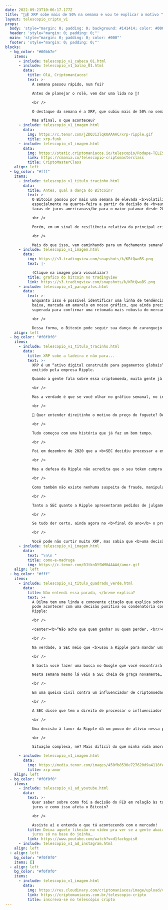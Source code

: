 ```yaml
---
date: 2022-09-23T10:06:17.177Z
title: "🤑💰 XRP sobe mais de 50% na semana e vou te explicar o motivo "
layout: telescopio_cripto_v1
props:
  body: 'style="margin: 0; padding: 0; background: #141414; color: #000"'
  header: 'style="margin: 0; padding: 0;"'
  main: 'style="margin: 0; padding: 0; color: #000"'
  footer: 'style="margin: 0; padding: 0;"'
blocks:
  - bg_color: "#00bb7e"
    items:
      - include: telescopio_v1_cabeca_01.html
      - include: telescopio_v1_balao_01.html
        data:
          title: Olá, Criptomaníacos!
          text: >-
            A semana passou rápido, num foi?

            Antes de planejar o rolê, vem dar uma lida no 🔭!

            <br />

            O destaque da semana é a XRP, que subiu mais de 50% no semanal. <br/>

            Mas afinal, o que aconteceu?
      - include: telescopio_v1_imagem.html
        data:
          img: https://c.tenor.com/jZDQJi3lqKUAAAAC/xrp-ripple.gif
          title: xrp-funk
      - include: telescopio_v1_imagem.html
        data:
          img: https://static.criptomaniacos.io/telescopio/Rodape-TELESCOPIO-2.png
          link: https://cmania.co/telescopio-criptomasterclass
          title: CriptoMasterClass
    align: left
  - bg_color: "#fff"
    items:
      - include: telescopio_v1_titulo_tracinho.html
        data:
          title: Antes, qual a dança do Bitcoin?
          text: >-
            O Bitcoin passou por mais uma semana de elevada <b>volatilidade</b>,
            especialmente na quarta-feira a partir da decisão de <b>aumento nas
            taxas de juros americanas</b> para o maior patamar desde 2008.

            <br />

            Porém, em um sinal de resiliência relativa da principal criptomoeda do mercado, o Bitcoin acumula <b>queda de aproximadamente -2,50% contra -4,50% do índice S&P500</b>.

            <br />

            Mais do que isso, vem caminhando para um fechamento semanal ainda <b>acima</b> do importante nível de <b>suporte dos US$18.000</b>, que segue despertando interesse dos compradores sempre que testado.
      - include: telescopio_v1_imagem.html
        data:
          img: https://s3.tradingview.com/snapshots/k/KRtQwaBS.png
          text: |-

            (Clique na imagem para visualizar)
          title: grafico do bitcoin no tradingview
          link: https://s3.tradingview.com/snapshots/k/KRtQwaBS.png
      - include: telescopio_v1_paragrafos.html
        data:
          text: >-
            Enquanto isso é possível identificar uma linha de tendência de
            baixa, marcada em amarelo em nosso gráfico, que ainda precisa ser
            superada para confirmar uma retomada mais robusta do mercado.

            <br />

            Dessa forma, o Bitcoin pode seguir sua dança do caranguejo 🦀 e permanecer negociando de forma lateral, até que o rompimento do suporte ou resistência mencionados dê início a um novo e forte movimento nos preços.
    align: left
  - bg_color: "#f0f0f0"
    items:
      - include: telescopio_v1_titulo_tracinho.html
        data:
          title: XRP sobe a ladeira e não para...
          text: >-
            XRP é um “ativo digital construído para pagamentos globais” e
            emitido pela empresa Ripple.

            Quando a gente fala sobre essa criptomoeda, muita gente já torce o nariz pela <b>proximidade dela com os bancos</b> e pelos questionamentos sobre <b>centralização</b> do projeto.

            <br />

            Mas a verdade é que se você olhar no gráfico semanal, no início do dia de hoje a XRP era a única moeda entre as top 10 que estava como gráfico verdinho no semanal. E a subida não foi fraca não: a pernada de <b>alta foi de mais de 50%</b>.

            <br />

            🚀 Quer entender direitinho o motivo do preço do foguete? Deixa comigo!  😎

            <br />

            Tudo começou com uma história que já faz um bom tempo.

            <br />

            Foi em dezembro de 2020 que a <b>SEC decidiu processar a emissora do token XRP</b> ao dizer que a empresa tinha arrecadado mais de 1,3 bi de dólares em transações de <b>valores mobiliários não registrados</b>. De acordo com a visão da SEC, as pessoas compraram XRP simplesmente com a crença de que o preço ia subir com o passar dos anos.

            <br />

            Mas a defesa da Ripple não acredita que o seu token cumpra os requisitos para ser considerado um título, já que <b>não havia um contrato de investimento ou qualquer tipo de garantia pós-venda</b>.

            <br />

            Como também não existe nenhuma suspeita de fraude, manipulação de mercado ou falsidade ideológica no processo contra o projeto, a Ripple está confiante que o processo que já se arrasta a quase dois anos <b>possa terminar em breve</b>.

            <br />

            Tanto a SEC quanto a Ripple apresentaram pedidos de julgamento sumário sobre o caso, que é uma <b>decisão simplificada do veredito baseada nas provas apresentadas</b>, sem a necessidade de ficar reunindo as partes envolvidas toda hora para audiências.

            <br />

            Se tudo der certo, ainda agora no <b>final do ano</b> o processo poderia ser finalizado. E esse foi o motivo pela empolgação da galera e levando o preço aos patamares atuais.

            <br />

            Você pode não curtir muito XRP, mas sabia que <b>uma decisão favorável à Ripple é positiva para o mercado</b>?
      - include: telescopio_v1_imagem.html
        data:
          text: "\n\n "
          title: como-e-madruga
          img: https://c.tenor.com/0JtknDYSWM0AAAAd/amor.gif
    align: left
  - bg_color: "#fff"
    items:
      - include: telescopio_v1_titulo_quadrado_verde.html
        data:
          title: Não entendi essa parada, </br>me explica?
          text: >+
            A Dilma tem uma linda e comovente citação que explica sobre o que
            pode acontecer com uma decisão punitiva ou condenatória contra a
            Ripple:

            <br />

            <center><b>“Não acho que quem ganhar ou quem perder, <br/>vai ganhar ou perder. <br/>Vai todo mundo perder.”</center></b>

            <br />

            Na verdade, a SEC meio que <b>usou a Ripple para mandar uma mensagem ao mercado</b> que está de olho nos ativos digitais e que sente que tem o poder de regulá-los.

            <br />

            E basta você fazer uma busca no Google que você encontrará dezenas de intromissões ou falas diretas da SEC em relação às criptomoedas que não podem ser ignoradas.

            Nesta semana mesmo lá veio a SEC cheia de graça novamente… 🙄

            <br />

            Em uma queixa civil contra um influenciador de criptomoedas, ela sugeriu que <b>acredita que o governo dos EUA tem jurisdição sobre todas as transações do Ethereum</b>.

            <br />

            A SEC disse que tem o direito de processar o influenciador porque toda a rede Ethereum se enquadra nas regulações do órgão. <b>A justificativa seria que a maior parte dos validadores estão concentrados nos Estados Unidos</b>.

            <br />

            Uma decisão à favor da Ripple dá um pouco de alívio nessa pressão do órgão regulador e mostra que o mercado cripto não é refém dele.

            <br />

            Situação complexa, né? Mais difícil do que minha vida amorosa.

      - include: telescopio_v1_imagem.html
        data:
          img: https://media.tenor.com/images/450fb8530e727620d9a4118fea97d061/tenor.gif
          title: xrp-amor
    align: left
  - bg_color: "#f0f0f0"
    items:
      - include: telescopio_v1_ad_youtube.html
        data:
          text: >-
            Quer saber sobre como foi a decisão do FED em relação às taxas de
            juros e como isso afeta o Bitcoin?

            <br />

            Assiste aí e entenda o que tá acontecendo com o mercado!
          title: Deixa aquele likezão no vídeo pra ver se a gente abaixa essa taxa de
            juros só na base do joinha…
          link: https://www.youtube.com/watch?v=d1fackypis0
      - include: telescopio_v1_ad_instagram.html
    align: left
  - align: left
    bg_color: "#f0f0f0"
    items: []
  - align: left
    bg_color: "#f0f0f0"
    items:
      - include: telescopio_v1_imagem.html
        data:
          img: https://res.cloudinary.com/criptomaniacos/image/upload/v1662133224/telescopio/inscreva-se-telescopio.png
          link: https://criptomaniacos.com.br/telescopio-cripto
          title: inscreva-se no telescópio cripto
---
```

